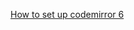 [How to set up codemirror 6](https://www.raresportan.com/how-to-make-a-code-editor-with-codemirror6/)
